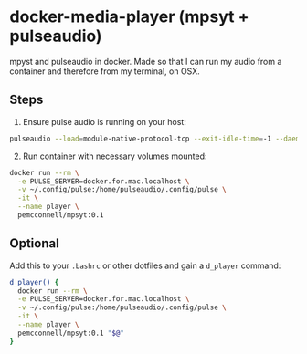 docker-media-player (mpsyt + pulseaudio)
========================================

mpyst and pulseaudio in docker. Made so that I can run my audio from a container
and therefore from my terminal, on OSX.

Steps
-----

1. Ensure pulse audio is running on your host:

```bash
pulseaudio --load=module-native-protocol-tcp --exit-idle-time=-1 --daemon
```

2. Run container with necessary volumes mounted:

```bash
docker run --rm \
  -e PULSE_SERVER=docker.for.mac.localhost \
  -v ~/.config/pulse:/home/pulseaudio/.config/pulse \
  -it \
  --name player \
  pemcconnell/mpsyt:0.1
```

Optional
--------

Add this to your `.bashrc` or other dotfiles and gain a `d_player` command:

```bash
d_player() {
  docker run --rm \
  -e PULSE_SERVER=docker.for.mac.localhost \
  -v ~/.config/pulse:/home/pulseaudio/.config/pulse \
  -it \
  --name player \
  pemcconnell/mpsyt:0.1 "$@"
}
```
